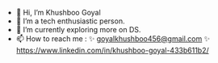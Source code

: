 - 👋 Hi, I’m Khushboo Goyal
- 👀 I’m a tech enthusiastic person.
- 🌱 I’m currently exploring more on DS.
- 📫 How to reach me : 
        ✨ goyalkhushboo456@gmail.com
        ✨ https://www.linkedin.com/in/khushboo-goyal-433b611b2/

<!---
goyal870/goyal870 is a ✨ special ✨ repository because its `README.md` (this file) appears on your GitHub profile.
You can click the Preview link to take a look at your changes.
--->

